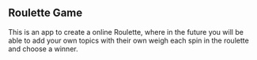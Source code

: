 <h2>Roulette Game</h2>

This is an app to create a online Roulette, where in the future you will be able to add your own topics with their own weigh each spin in the roulette and choose a winner.